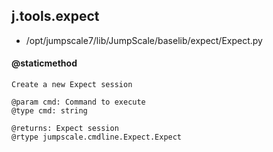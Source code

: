 ## j.tools.expect

- /opt/jumpscale7/lib/JumpScale/baselib/expect/Expect.py

#### @staticmethod 

    Create a new Expect session
    
    @param cmd: Command to execute
    @type cmd: string
    
    @returns: Expect session
    @rtype jumpscale.cmdline.Expect.Expect

